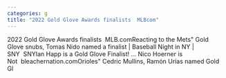 ```yaml
---
categories: g
title: "2022 Gold Glove Awards finalists  MLBcom"
---
```

2022 Gold Glove Awards finalists&nbsp;&nbsp;MLB.comReacting to the Mets" Gold Glove snubs, Tomas Nido named a finalist | Baseball Night in NY | SNY&nbsp;&nbsp;SNYIan Happ is a Gold Glove Finalist! ... Nico Hoerner is Not&nbsp;&nbsp;bleachernation.comOrioles" Cedric Mullins, Ramón Urías named Gold Gl